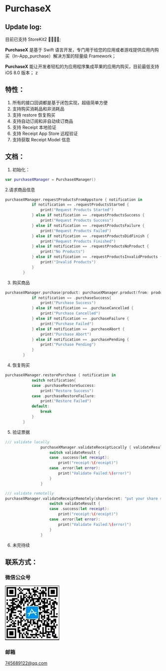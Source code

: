 # PurchaseX

## Update log:

目前已支持 StoreKit2 🎉🎉🎉🎉;

**PurchaseX** 是基于 Swift 语言开发，专门用于给您的应用或者游戏提供应用内购买（In-App_purchase）解决方案的轻量级 Framework；

**PurchaseX** 能让开发者轻松的为应用程序集成苹果的应用内购买，目前最低支持 iOS 8.0 版本；
z
## 特性：
1. 所有的接口回调都是基于闭包实现，超级简单方便
2. 支持购买消耗品和非消耗品
3. 支持 restore 恢复购买
4. 支持自动订阅和非自动续订商品
5. 支持 Receipt 本地验证
6. 支持 Receipt App Store 远程验证
7. 支持获取 Receipt Model 信息

## 文档：

1. 初始化：


```swift
var purchaseXManager = PurchaseXManager()
```


2.请求商品信息


```swift
purchaseXManager.requestProductsFromAppstore { notification in
            if notification == .requestProductsStarted {
            	print("Request Products Started")
            } else if notification == .requestProductsSuccess {
                print("Request Products Success")
            } else if notification == .requestProductsFailure {
                print("Request Products Failed")
            } else if notification == .requestProductsDidFinish {
                print("Request Products Finished")
            } else if notification == .requestProductsNoProduct {
                print("No Products")
            } else if notification == .requestProductsInvalidProducts {
                print("Invalid Products")
            }
        }
```


3. 购买商品


```swift
purchaseXManager.purchase(product: purchaseXManager.product(from: product.productID)!) { notification in
            if notification == .purchaseSuccess{
                print("Purchase Success")
            } else if notification == .purchaseCancelled {
                print("Purchase Cancelled")
            } else if notification == .purchaseFailure {
                print("Purchase Failed")
            } else if notification == .purchaseAbort {
                print("Purchase Abort")
            } else if notification == .purchasePending {
                print("Purchase Pending")
            }
        }
```


4. 恢复购买


```swift
purchaseXManager.restorePurchase { notification in
            switch notification{
            case .purchaseRestoreSuccess:
                print("Restore Success")
            case .purchaseRestoreFailure:
                print("Restore Failed")
            default:
                break
            }
        }
```


5. 验证票据


```swift
/// validate locally
                purchaseXManager.validateReceiptLocally { validateResult in
                    switch validateResult {
                    case .success(let receipt):
                        print("receipt:\(receipt)")
                    case .error(let error):
                        print("Validate Failed:\(error)")
                    }
                }
```



```swift
/// validate remotelly
purchaseXManager.validateReceiptRemotely(shareSecret: "put your share secret key", isSandBox: true) { validateResult in
                    switch validateResult {
                    case .success(let receipt):
                        print("receipt:\(receipt)")
                    case .error(let error):
                        print("Validate Failed:\(error)")
                    }
                }
```
6. 未完待续


## 联系方式：

### 微信公众号

![image](https://github.com/ShenJieSuzhou/PurchaseX/blob/main/ContactMe/QR.png)

### 邮箱

745689122@qq.com


